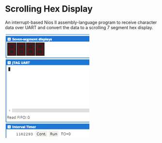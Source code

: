 # Scrolling Hex Display
An interrupt-based Nios II assembly-language program to receive character
data over UART and convert the data to a scrolling 7 segment hex display.

![](example.gif)
